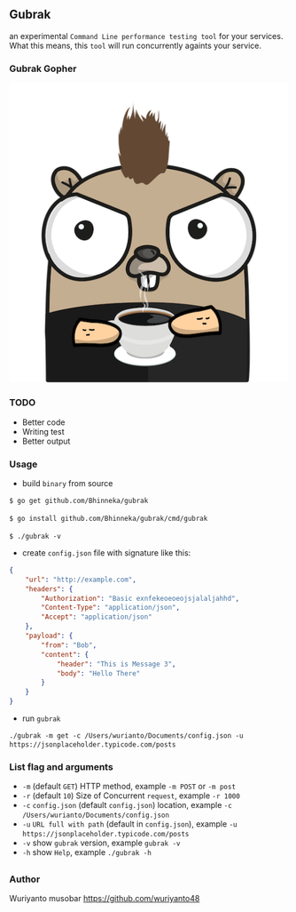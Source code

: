 ## Gubrak

an experimental `Command Line performance testing tool` for your services. What this means, this `tool` will run concurrently againts your service.

### Gubrak Gopher
  ![alt text](./files/gubrak.png)

### TODO
- Better code
- Writing test
- Better output

### Usage

- build `binary` from source
```shell
$ go get github.com/Bhinneka/gubrak

$ go install github.com/Bhinneka/gubrak/cmd/gubrak

$ ./gubrak -v
```

- create `config.json` file with signature like this:
```json
{
    "url": "http://example.com",
    "headers": {
        "Authorization": "Basic exnfekeoeoeojsjalaljahhd",
        "Content-Type": "application/json",
        "Accept": "application/json"
    },
	"payload": {
		"from": "Bob",
		"content": {
			"header": "This is Message 3",
			"body": "Hello There"
		}
	}
}
```

- run `gubrak`
```shell
./gubrak -m get -c /Users/wurianto/Documents/config.json -u https://jsonplaceholder.typicode.com/posts
```

### List flag and arguments
- `-m` (default `GET`) HTTP method, example `-m POST` or `-m post`
- `-r` (default `10`) Size of Concurrent `request`, example `-r 1000`
- `-c` `config.json` (default `config.json`) location, example `-c /Users/wurianto/Documents/config.json`
- `-u` `URL full with path` (default in `config.json`), example `-u https://jsonplaceholder.typicode.com/posts`
- `-v` show `gubrak` version, example `gubrak -v`
- `-h` show `Help`, example `./gubrak -h`

##

### Author
Wuriyanto musobar https://github.com/wuriyanto48